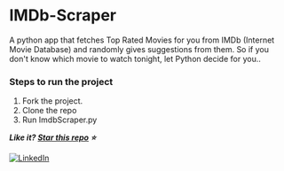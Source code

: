 # IMDb-Scraper
A python app that fetches Top Rated Movies for you from IMDb (Internet Movie Database) and randomly gives suggestions from them. 
So if you don't know which movie to watch tonight, let Python decide for you..

### Steps to run the project
1. Fork the project.
2. Clone the repo
3. Run ImdbScraper.py

***Like it? [Star this repo](https://github.com/Kajaljain22/IMDb-Scraper/) :star:***

[![LinkedIn](https://img.shields.io/static/v1.svg?label=connect&message=@kajal-jain&color=bfefff&logo=linkedin&style=flat&logoColor=white&colorA=blue)](https://www.linkedin.com/in/kajal-jain/) 
